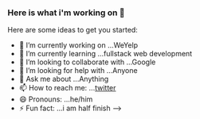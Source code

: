 ### Here is what i'm working on 👋

Here are some ideas to get you started:

- 🔭 I’m currently working on ...WeYelp
- 🌱 I’m currently learning ...fullstack web development
- 👯 I’m looking to collaborate with ...Google
- 🤔 I’m looking for help with ...Anyone
- 💬 Ask me about ...Anything
- 📫 How to reach me: ...[twitter](http:www.twitter.com/okpe_onoja)
- 😄 Pronouns: ...he/him
- ⚡ Fun fact: ...i am half finish
-->
